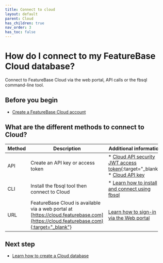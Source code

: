 ```yaml
---
title: Connect to cloud
layout: default
parent: Cloud
has_children: true
nav_order: 3
has_toc: false
---
```


# How do I connect to my FeatureBase Cloud database?

Connect to FeatureBase Cloud via the web portal, API calls or the fbsql command-line tool.

## Before you begin
* [Create a FeatureBase Cloud account](/docs/cloud/cloud-signup)

## What are the different methods to connect to Cloud?

| Method | Description | Additional information |
|---|---|---|
| API | Create an API key or access token | * [Cloud API security JWT access token](https://api-docs-featurebase-cloud.redoc.ly/latest#section/Security){:target="_blank"}<br/>* [Cloud API key](/docs/cloud/cloud-authentication/cloud-auth-manage) |
| CLI | Install the fbsql tool then connect to Cloud | * [Learn how to install and connect using fbsql](/docs/tools/fbsql/fbsql-home) |
| URL | FeatureBase Cloud is available via a web portal at [https://cloud.featurebase.com](https://cloud.featurebase.com){:target="_blank"} | [Learn how to sign-in via the Web portal](/docs/cloud/cloud-db-connect/cloud-login) |

## Next step

* [Learn how to create a Cloud database](/docs/cloud/cloud-databases/cloud-db-manage)
